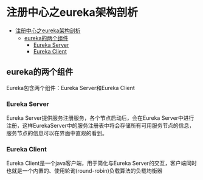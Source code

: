 # 注册中心之eureka架构剖析

- [注册中心之eureka架构剖析](#注册中心之eureka架构剖析)
  - [eureka的两个组件](#eureka的两个组件)
    - [Eureka Server](#eureka-server)
    - [Eureka Client](#eureka-client)

## eureka的两个组件

Eureka包含两个组件：Eureka Server和Eureka Client

### Eureka Server

Eureka Server提供服务注册服务，各个节点启动后，会在Eureka Server中进行注册，这样EurekaServer中的服务注册表中将会存储所有可用服务节点的信息，服务节点的信息可以在界面中直观的看到。

### Eureka Client

Eureka Client是一个java客户端，用于简化与Eureka Server的交互，客户端同时也就是一个内置的、使用轮询(round-robin)负载算法的负载均衡器
